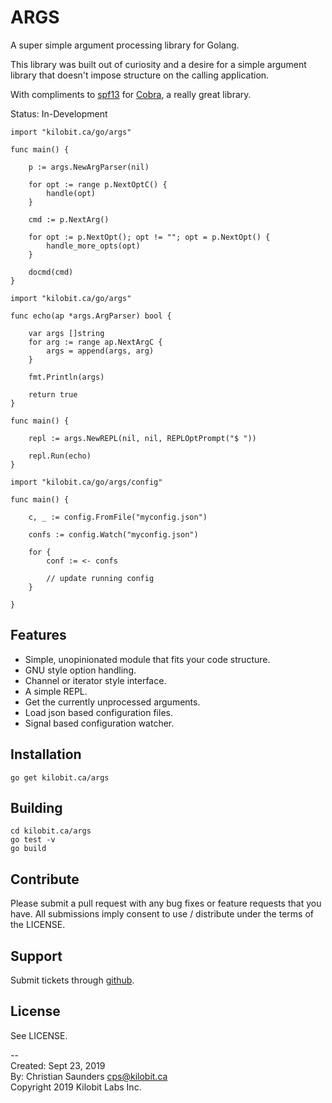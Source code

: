 ARGS
====

A super simple argument processing library for Golang.

This library was built out of curiosity and a desire for a simple
argument library that doesn't impose structure on the calling
application.

With compliments to [spf13](https://spf13.com/) for
[Cobra](https://github.com/spf13/cobra), a really great library. 

Status: In-Development

```{.go}
import "kilobit.ca/go/args"

func main() {

	p := args.NewArgParser(nil)
	
	for opt := range p.NextOptC() {
		handle(opt)
	}
	
	cmd := p.NextArg()
	
	for opt := p.NextOpt(); opt != ""; opt = p.NextOpt() {
		handle_more_opts(opt)
	}
	
	docmd(cmd)
}
```

```{.go}
import "kilobit.ca/go/args"

func echo(ap *args.ArgParser) bool {

	var args []string
	for arg := range ap.NextArgC {
		args = append(args, arg)
	}
	
	fmt.Println(args)
	
	return true
}

func main() {
	
	repl := args.NewREPL(nil, nil, REPLOptPrompt("$ "))
	
	repl.Run(echo)
}
```

```{.go}
import "kilobit.ca/go/args/config"

func main() {

	c, _ := config.FromFile("myconfig.json")

	confs := config.Watch("myconfig.json")

	for {
		conf := <- confs

		// update running config
	}

}
```


Features
--------

 - Simple,  unopinionated module that fits your code structure.
 - GNU style option handling.
 - Channel or iterator style interface.
 - A simple REPL.
 - Get the currently unprocessed arguments.
 - Load json based configuration files.
 - Signal based configuration watcher.

Installation
------------

```{.bash}
go get kilobit.ca/args
```

Building
--------

```{.bash}
cd kilobit.ca/args
go test -v
go build
```

Contribute
----------

Please submit a pull request with any bug fixes or feature requests
that you have.  All submissions imply consent to use / distribute
under the terms of the LICENSE.

Support
-------

Submit tickets through [github](https://github.com/kilobit/args).

License
-------

See LICENSE.

--  
Created: Sept 23, 2019  
By: Christian Saunders <cps@kilobit.ca>  
Copyright 2019 Kilobit Labs Inc.
